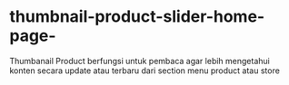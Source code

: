 # thumbnail-product-slider-home-page-
Thumbanail Product berfungsi untuk pembaca agar lebih mengetahui konten secara update atau terbaru dari section menu product atau store
